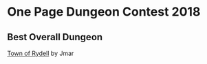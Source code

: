 # One Page Dungeon Contest 2018

## Best Overall Dungeon

[Town of Rydell](https://drive.google.com/file/d/18x0NQTQvJg_00M_2dL0HPmOpl2N2Xnil/view?usp=sharing) by Jmar

